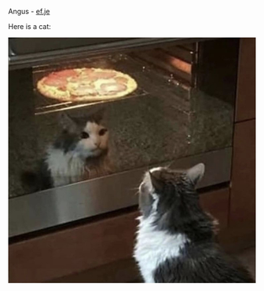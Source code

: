 
Angus - [ef.je](https://ef.je)

Here is a cat:

![CAT](https://github.com/Gaunsessa/Gaunsessa/blob/master/cats/oven.jpg)
